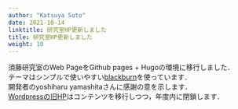```yaml
---
author: "Katsuya Suto"
date: 2021-10-14
linktitle: 研究室HP更新しました
title: 研究室HP更新しました
weight: 10
---
```


須藤研究室のWeb PageをGithub pages + Hugoの環境に移行しました．  
テーマはシンプルで使いやすい[blackburn](https://github.com/yoshiharuyamashita/blackburn)を使っています．  
開発者のyoshiharu yamashitaさんに感謝の意を示します．  
[Wordpressの旧HP](http://www.ainet.lab.uec.ac.jp)はコンテンツを移行しつつ，年度内に閉鎖します．  
